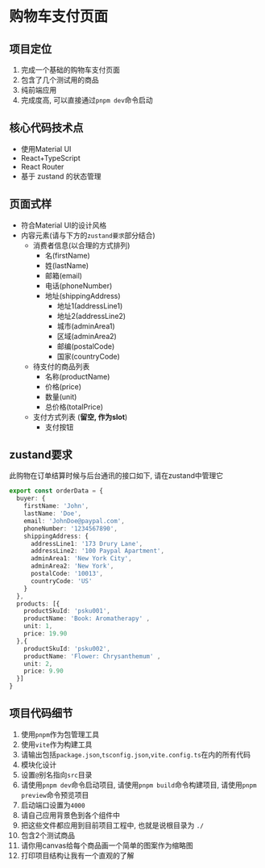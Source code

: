 # 购物车支付页面
 
## 项目定位
1. 完成一个基础的购物车支付页面
2. 包含了几个测试用的商品
3. 纯前端应用
4. 完成度高, 可以直接通过`pnpm dev`命令启动
 
## 核心代码技术点
-   使用Material UI
-   React+TypeScript
-   React Router
-   基于 zustand 的状态管理
 
## 页面式样
- 符合Material UI的设计风格
- 内容元素(请与下方的`zustand要求`部分结合)
  - 消费者信息(以合理的方式排列)
    - 名(firstName)
    - 姓(lastName)
    - 邮箱(email)
    - 电话(phoneNumber)
    - 地址(shippingAddress)
      - 地址1(addressLine1)
      - 地址2(addressLine2)
      - 城市(adminArea1)
      - 区域(adminArea2)
      - 邮编(postalCode)
      - 国家(countryCode)
  - 待支付的商品列表
    - 名称(productName)
    - 价格(price)
    - 数量(unit)
    - 总价格(totalPrice)
  - 支付方式列表 (**留空, 作为slot**)
    - 支付按钮
 
## zustand要求
此购物在订单结算时候与后台通讯的接口如下, 请在zustand中管理它
 
```ts
export const orderData = {
  buyer: {
    firstName: 'John',
    lastName: 'Doe',
    email: 'JohnDoe@paypal.com',
    phoneNumber: '1234567890',
    shippingAddress: {
      addressLine1: '173 Drury Lane',
      addressLine2: '100 Paypal Apartment',
      adminArea1: 'New York City',
      adminArea2: 'New York',
      postalCode: '10013',
      countryCode: 'US'
    }
  },
  products: [{
    productSkuId: 'psku001',
    productName: 'Book: Aromatherapy' ,
    unit: 1,
    price: 19.90
  },{
    productSkuId: 'psku002',
    productName: 'Flower: Chrysanthemum' ,
    unit: 2,
    price: 9.90
  }]
}
```
 
## 项目代码细节
1. 使用`pnpm`作为包管理工具
2. 使用`vite`作为构建工具
3. 请输出包括`package.json`,`tsconfig.json`,`vite.config.ts`在内的所有代码
4. 模块化设计
5. 设置`@`别名指向`src`目录
6. 请使用`pnpm dev`命令启动项目, 请使用`pnpm build`命令构建项目, 请使用`pnpm preview`命令预览项目
9.  启动端口设置为`4000`
10. 请自己应用背景色到各个组件中
11. 把这些文件都应用到目前项目工程中, 也就是说根目录为 `./`
12. 包含2个测试商品
13. 请你用canvas给每个商品画一个简单的图案作为缩略图
14. 打印项目结构让我有一个直观的了解